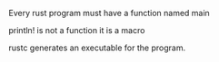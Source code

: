 Every rust program must have a function named main

println! is not a function it is a macro

rustc <filename> generates an executable for the program.

